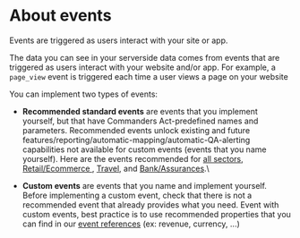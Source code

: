 # About events

Events are triggered as users interact with your site or app.

The data you can see in your serverside data comes from events that are triggered as users interact with your website and/or app. For example, a `page_view` event is triggered each time a user views a page on your website

You can implement two types of events:

* **Recommended standard events** are events that you implement yourself, but that have Commanders Act-predefined names and parameters. Recommended events unlock existing and future features/reporting/automatic-mapping/automatic-QA-alerting capabilities not available for custom events (events that you name yourself). Here are the events recommended for [all sectors](broken-reference), [Retail/Ecommerce ](ecommerce-retail-events.md), [Travel](travel-hotel-air.md), and [Bank/Assurances](broken-reference).\

* **Custom events** are events that you name and implement yourself. Before implementing a custom event, check that there is not a recommended event that already provides what you need. Event with custom events, best practice is to use recommended properties that you can find in our [event references](../events-reference.md) (ex: revenue, currency, ...)
